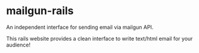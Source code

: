 mailgun-rails
=============

An independent interface for sending email via mailgun API.

This rails website provides a clean interface to write text/html email for your audience!